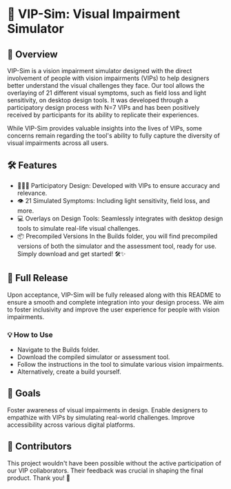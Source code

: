 # 🎯 VIP-Sim: Visual Impairment Simulator
## 📝 Overview
VIP-Sim is a vision impairment simulator designed with the direct involvement of people with vision impairments (VIPs) to help designers better understand the visual challenges they face. Our tool allows the overlaying of 21 different visual symptoms, such as field loss and light sensitivity, on desktop design tools. It was developed through a participatory design process with N=7 VIPs and has been positively received by participants for its ability to replicate their experiences.

While VIP-Sim provides valuable insights into the lives of VIPs, some concerns remain regarding the tool's ability to fully capture the diversity of visual impairments across all users.

## 🛠️ Features
- 🧑‍🤝‍🧑 Participatory Design: Developed with VIPs to ensure accuracy and relevance.
- 👁️ 21 Simulated Symptoms: Including light sensitivity, field loss, and more.
- 💻 Overlays on Design Tools: Seamlessly integrates with desktop design tools to simulate real-life visual challenges.
- 📦 Precompiled Versions
In the Builds folder, you will find precompiled versions of both the simulator and the assessment tool, ready for use. Simply download and get started! 🛠️✨

## 🚀 Full Release
Upon acceptance, VIP-Sim will be fully released along with this README to ensure a smooth and complete integration into your design process. We aim to foster inclusivity and improve the user experience for people with vision impairments.

### 💡 How to Use
- Navigate to the Builds folder.
- Download the compiled simulator or assessment tool.
- Follow the instructions in the tool to simulate various vision impairments.
- Alternatively, create a build yourself.

## 🎯 Goals
Foster awareness of visual impairments in design.
Enable designers to empathize with VIPs by simulating real-world challenges.
Improve accessibility across various digital platforms.
## 👥 Contributors
This project wouldn't have been possible without the active participation of our VIP collaborators. Their feedback was crucial in shaping the final product. Thank you! 🙏
